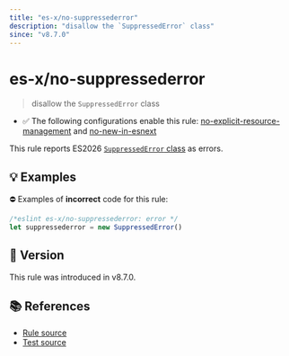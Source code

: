 ```yaml
---
title: "es-x/no-suppressederror"
description: "disallow the `SuppressedError` class"
since: "v8.7.0"
---
```


# es-x/no-suppressederror
> disallow the `SuppressedError` class

- ✅ The following configurations enable this rule: [no-explicit-resource-management] and [no-new-in-esnext]

This rule reports ES2026 [`SuppressedError` class](https://github.com/tc39/proposal-explicit-resource-management) as errors.

## 💡 Examples

⛔ Examples of **incorrect** code for this rule:

<eslint-playground type="bad">

```js
/*eslint es-x/no-suppressederror: error */
let suppressederror = new SuppressedError()
```

</eslint-playground>

## 🚀 Version

This rule was introduced in v8.7.0.

## 📚 References

- [Rule source](https://github.com/eslint-community/eslint-plugin-es-x/blob/master/lib/rules/no-suppressederror.js)
- [Test source](https://github.com/eslint-community/eslint-plugin-es-x/blob/master/tests/lib/rules/no-suppressederror.js)

[no-explicit-resource-management]: ../configs/index.md#no-explicit-resource-management
[no-new-in-esnext]: ../configs/index.md#no-new-in-esnext
